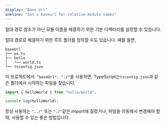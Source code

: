 ```yaml
---
display: "Base Url"
oneline: "Set a baseurl for relative module names"
---
```


절대 경로 참조가 아닌 모듈 이름을 해결하기 위한 기본 디렉터리를 설정할 수 있습니다.

절대 경로로 해결하기 위한 루트 폴더를 정의할 수도 있습니다. 예를 들면,

```
baseUrl
├── ex.ts
├── hello
│   └── world.ts
└── tsconfig.json
```

이 프로젝트에서` "baseUrl": "./"`을 사용하면, TypeScript는`tsconfig.json`과 같은 폴더에서 시작하는 파일을 찾습니다.

```ts
import { helloWorld } from "hello/world";

console.log(helloWorld);
```

항상 사용하는 `"../"` 또는 `"./"`같은 import에 질렸거나, 파일을 이동해서 변경해야 할 때,
사용할 수 있는 좋은 방법입니다.
